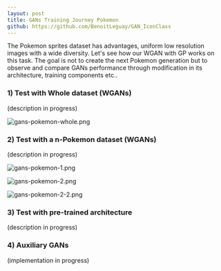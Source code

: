 ```yaml
---
layout: post
title: GANs Training Journey Pokemon
github: https://github.com/BenoitLeguay/GAN_IconClass
---
```


The Pokemon sprites dataset has advantages, uniform low resolution images with a wide diversity.  Let's see how our WGAN with GP works on this task. The goal is not to create the next Pokemon generation but to observe and compare GANs performance through modification in its architecture, training components etc.. 



### 1) Test with Whole dataset (WGANs)

(description in progress)

![gans-pokemon-whole.png]({{site.baseurl}}/images/gans/gans-pokemon-whole.png)

### 2) Test with a n-Pokemon dataset (WGANs)

(description in progress)

![gans-pokemon-1.png]({{site.baseurl}}/images/gans/gans-pokemon-1.png)

![gans-pokemon-2.png]({{site.baseurl}}/images/gans/gans-pokemon-2.png)

![gans-pokemon-2-2.png]({{site.baseurl}}/images/gans/gans-pokemon-2-2.png)

### 3)  Test with pre-trained architecture

(description in progress)



### 4) Auxiliary GANs

(implementation in progress)

